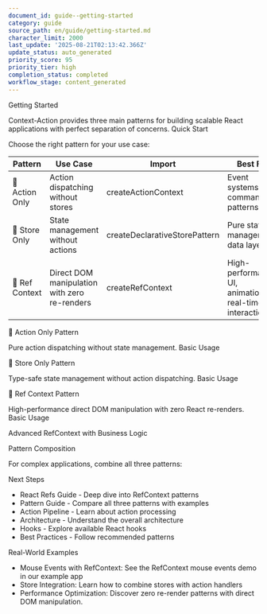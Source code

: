 ```yaml
---
document_id: guide--getting-started
category: guide
source_path: en/guide/getting-started.md
character_limit: 2000
last_update: '2025-08-21T02:13:42.366Z'
update_status: auto_generated
priority_score: 95
priority_tier: high
completion_status: completed
workflow_stage: content_generated
---
```

Getting Started

Context-Action provides three main patterns for building scalable React applications with perfect separation of concerns. Quick Start

Choose the right pattern for your use case:

| Pattern | Use Case | Import | Best For |
|---------|----------|--------|----------|
| 🎯 Action Only | Action dispatching without stores | createActionContext | Event systems, command patterns |
| 🏪 Store Only | State management without actions | createDeclarativeStorePattern | Pure state management, data layers |
| 🔧 Ref Context | Direct DOM manipulation with zero re-renders | createRefContext | High-performance UI, animations, real-time interactions |

🎯 Action Only Pattern

Pure action dispatching without state management. Basic Usage

🏪 Store Only Pattern

Type-safe state management without action dispatching. Basic Usage

🔧 Ref Context Pattern

High-performance direct DOM manipulation with zero React re-renders. Basic Usage

Advanced RefContext with Business Logic

Pattern Composition

For complex applications, combine all three patterns:

Next Steps

- React Refs Guide - Deep dive into RefContext patterns
- Pattern Guide - Compare all three patterns with examples
- Action Pipeline - Learn about action processing
- Architecture - Understand the overall architecture
- Hooks - Explore available React hooks
- Best Practices - Follow recommended patterns

Real-World Examples

- Mouse Events with RefContext: See the RefContext mouse events demo in our example app
- Store Integration: Learn how to combine stores with action handlers
- Performance Optimization: Discover zero re-render patterns with direct DOM manipulation.

